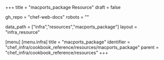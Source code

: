 +++
title = "macports_package Resource"
draft = false

gh_repo = "chef-web-docs"
robots = ""

data_path = ["infra","resources","macports_package"]
layout = "infra_resource"


[menu]
  [menu.infra]
    title = "macports_package"
    identifier = "chef_infra/cookbook_reference/resources/macports_package"
    parent = "chef_infra/cookbook_reference/resources"
+++

<!-- The contents of this page are automatically generated from the macports_package.yaml file in the data directory. -->
<!-- To suggest a change, edit the https://github.com/chef/chef/blob/master/lib/chef/resource/macports_package.rb file
      and submit a pull request to the https://github.com/chef/chef repository. -->
